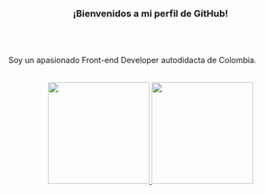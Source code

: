 <h3 align="center" >
  ¡Bienvenidos a mi perfil de GitHub! 
</h3>


<br />
<br />

Soy un apasionado Front-end Developer autodidacta de Colombia.

<br />


<div align="center">
  <a href="https://github.com/DavidZG312">
  <img height="180em" src="https://github-readme-stats.vercel.app/api?username=DavidZG312&show_icons=true&theme=prussian&include_all_commits=true&count_private=true"/>
  <img height="180em" src="https://github-readme-stats.vercel.app/api/top-langs/?username=DavidZG312&layout=compact&langs_count=7&theme=prussian"/>
</div>
